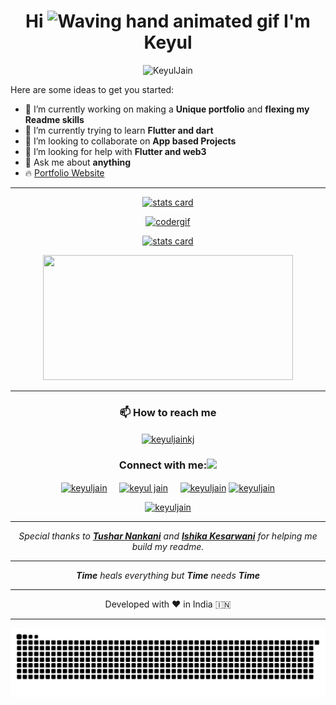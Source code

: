 <h1 align="center">Hi <img src="https://raw.githubusercontent.com/nixin72/nixin72/master/wave.gif" 
         alt="Waving hand animated gif"
         height="45"
         width="45" /> I'm Keyul</h1>

<p align="center"> <img src="https://komarev.com/ghpvc/?username=KeyulJain&label=Profile%20views&color=0e75b6&style=flat" alt="KeyulJain"/> </p> 

Here are some ideas to get you started:

- 🔭 I’m currently working on making a **Unique portfolio** and **flexing my Readme skills**
- 🌱 I’m currently trying to learn **Flutter and dart**
- 👯 I’m looking to collaborate on **App based Projects**
- 🤔 I’m looking for help with **Flutter and web3**
- 💬 Ask me about **anything**
- 🔥 <a href="https://keyuljain.github.io/KeyulJain/">Portfolio Website</a>

 
 
<hr>

<p align= "center">
<a href="https://github.com/keyuljain">
<img alt= "stats card" height="200px" width="400" src="https://github-readme-streak-stats.herokuapp.com/?user=keyuljain&theme=radical">
</a>
</p>

 <p align="center"><a href="https://github.com/keyuljain"> <img src="https://github.com/tusharnankani/tusharnankani/blob/master/Assets/coder.gif" alt="codergif" /></a> </p>

<p align= "center">
<a href="https://github.com/keyuljain">
<img alt= "stats card" height="200px" width="400" src="https://github-readme-stats.vercel.app/api/top-langs/?username=KeyulJain&layout=compact">
</a>
</p>

<p align="center">
<a href="https://github.com/keyuljain">
<img height="200px" width="400" src="https://github-readme-stats.vercel.app/api?username=keyuljain&count_private=true&theme=radical&show_icons=true" />
</a>
</p>

<hr>

<h3 align="center">📫 How to reach me</h3>
<p align="center">
<a href="mailto:keyuljainkj@gmail.com" target="blank"><img align="center" src="https://img.icons8.com/cute-clipart/64/000000/gmail.png" alt="keyuljainkj" height="50" width="50" /></a>
</p>

<h3 align="center">Connect with me:<img src="https://github.com/tusharnankani/tusharnankani/blob/master/Assets/Handshake.gif" height="32px"></h3>
<p align="center">
<a href="https://twitter.com/keyuljain" target="blank"><img align="center" src="https://img.icons8.com/cute-clipart/64/000000/twitter.png" alt="keyuljain" height="50" width="50" /></a> &nbsp;&nbsp;&nbsp;
<a href="https://in.linkedin.com/in/keyuljain" target="blank"><img align="center" src="https://img.icons8.com/cute-clipart/64/000000/linkedin.png" alt="keyul jain" height="50" width="50" /></a>&nbsp;&nbsp;&nbsp;&nbsp;
<a href="https://www.instagram.com/keyuljain/" target="blank"><img align="center" src="https://img.icons8.com/cute-clipart/64/000000/instagram-new.png" alt="keyuljain" height="50" width="50" /></a>
<a href="https://github.com/KeyulJain" target="blank"><img align="center" src="https://img.icons8.com/cute-clipart/64/000000/github.png" alt="keyuljain" height="50" width="50" /></a>
</p>

<p align="center"> <a href="https://twitter.com/keyuljain" target="blank"><img src="https://img.shields.io/twitter/follow/keyuljain?logo=twitter&style=for-the-badge" alt="keyuljain" /></a> </p>

<hr>

<p align="center">
   <i>Special thanks to <a href="https://github.com/tusharnankani"><b>Tushar Nankani</b></a> and <a href="https://github.com/ishikkkkaaaa"><b>Ishika Kesarwani</b></a> for helping me build my readme.</i>   
</p> 

<hr>

<p align="center">
   <i><strong>Time</strong> heals everything but <strong>Time</strong> needs <strong>Time</strong></i>
</p>   

<hr>

<p align="center">
Developed with ❤️ in India 🇮🇳 
</p>

<hr>

<p align="center">
  <img src="images\github-user-contribution.svg" alt="snake"></center>
</p>